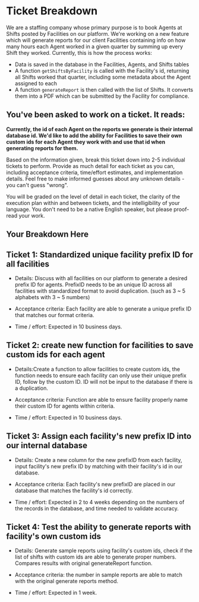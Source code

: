 # Ticket Breakdown

We are a staffing company whose primary purpose is to book Agents at Shifts posted by Facilities on our platform. We're working on a new feature which will generate reports for our client Facilities containing info on how many hours each Agent worked in a given quarter by summing up every Shift they worked. Currently, this is how the process works:

- Data is saved in the database in the Facilities, Agents, and Shifts tables
- A function `getShiftsByFacility` is called with the Facility's id, returning all Shifts worked that quarter, including some metadata about the Agent assigned to each
- A function `generateReport` is then called with the list of Shifts. It converts them into a PDF which can be submitted by the Facility for compliance.

## You've been asked to work on a ticket. It reads:

**Currently, the id of each Agent on the reports we generate is their internal database id. We'd like to add the ability for Facilities to save their own custom ids for each Agent they work with and use that id when generating reports for them.**

Based on the information given, break this ticket down into 2-5 individual tickets to perform. Provide as much detail for each ticket as you can, including acceptance criteria, time/effort estimates, and implementation details. Feel free to make informed guesses about any unknown details - you can't guess "wrong".

You will be graded on the level of detail in each ticket, the clarity of the execution plan within and between tickets, and the intelligibility of your language. You don't need to be a native English speaker, but please proof-read your work.

## Your Breakdown Here

## Ticket 1: Standardized unique facility prefix ID for all facilities

- Details:
  Discuss with all facilities on our platform to generate a desired prefix ID for agents. PrefixID needs to be an unique ID across all facilities with standardized format to avoid duplication. (such as 3 ~ 5 alphabets with 3 ~ 5 numbers)

- Acceptance criteria:
  Each facility are able to generate a unique prefix ID that matches our format criteria.

- Time / effort:
  Expected in 10 business days.

## Ticket 2: create new function for facilities to save custom ids for each agent

- Details:Create a function to allow facilities to create custom ids, the function needs to ensure each facility can only use their unique prefix ID, follow by the custom ID. ID will not be input to the database if there is a duplication.

- Acceptance criteria:
  Function are able to ensure facility properly name their custom ID for agents within criteria.

- Time / effort:
  Expected in 10 business days.

## Ticket 3: Assign each facility's new prefix ID into our internal database

- Details: Create a new column for the new prefixID from each facility, input facility's new prefix ID by matching with their facility's id in our database.

- Acceptance criteria:
  Each facility's new prefixID are placed in our database that matches the facility's id correctly.

- Time / effort:
  Expected in 2 to 4 weeks depending on the numbers of the records in the database, and time needed to validate accuracy.

## Ticket 4: Test the ability to generate reports with facility's own custom ids

- Details: Generate sample reports using facility's custom ids, check if the list of shifts with custom ids are able to generate proper numbers. Compares results with original generateReport function.

- Acceptance criteria:
  the number in sample reports are able to match with the original generate reports method.

- Time / effort:
  Expected in 1 week.
